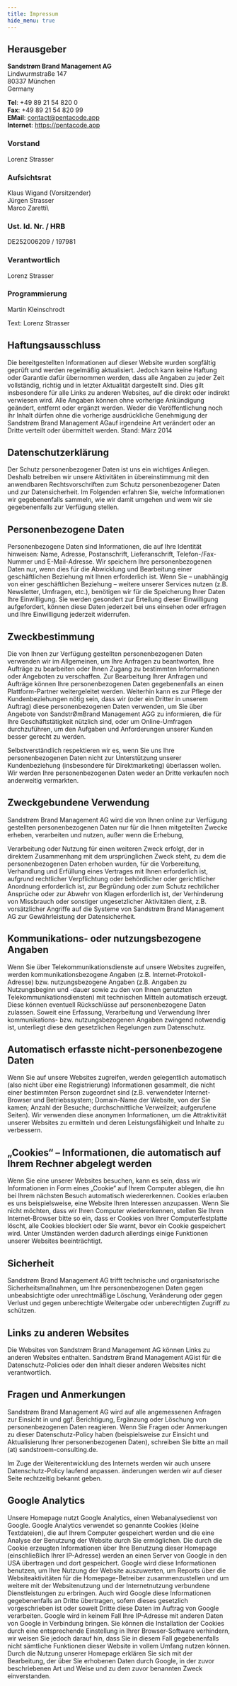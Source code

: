 ```yaml
---
title: Impressum
hide_menu: true
---
```


## Herausgeber

**Sandstrøm Brand Management AG**\
Lindwurmstraße 147\
80337 München\
Germany

**Tel**:         +49 89 21 54 820 0\
**Fax**:        +49 89 21 54 820 99\
**EMail**:    contact@pentacode.app\
**Internet**: https://pentacode.app

### Vorstand
Lorenz Strasser

### Aufsichtsrat
Klaus Wigand (Vorsitzender)\
Jürgen Strasser\
Marco Zaretti\

### Ust. Id. Nr. / HRB
DE252006209 / 197981

### Verantwortlich
Lorenz Strasser

### Programmierung
Martin Kleinschrodt

Text:
Lorenz Strasser

## Haftungsausschluss

Die bereitgestellten Informationen auf dieser Website wurden sorgfältig geprüft und werden regelmäßig aktualisiert. Jedoch kann keine Haftung oder Garantie dafür übernommen werden, dass alle Angaben zu jeder Zeit vollständig, richtig und in letzter Aktualität dargestellt sind. Dies gilt insbesondere für alle Links zu anderen Websites, auf die direkt oder indirekt verwiesen wird. Alle Angaben können ohne vorherige Ankündigung geändert, entfernt oder ergänzt werden. Weder die Veröffentlichung noch ihr Inhalt dürfen ohne die vorherige ausdrückliche Genehmigung der Sandstrøm Brand Management AGauf irgendeine Art verändert oder an Dritte verteilt oder übermittelt werden.
Stand: März 2014

## Datenschutzerklärung

Der Schutz personenbezogener Daten ist uns ein wichtiges Anliegen. Deshalb betreiben wir unsere Aktivitäten in übereinstimmung mit den anwendbaren Rechtsvorschriften zum Schutz personenbezogener Daten und zur Datensicherheit. Im Folgenden erfahren Sie, welche Informationen wir gegebenenfalls sammeln, wie wir damit umgehen und wem wir sie gegebenenfalls zur Verfügung stellen.

## Personenbezogene Daten

Personenbezogene Daten sind Informationen, die auf Ihre Identität hinweisen: Name, Adresse, Postanschrift, Lieferanschrift, Telefon-/Fax-Nummer und E-Mail-Adresse.
Wir speichern Ihre personenbezogenen Daten nur, wenn dies für die Abwicklung und Bearbeitung einer geschäftlichen Beziehung mit Ihnen erforderlich ist. Wenn Sie – unabhängig von einer geschäftlichen Beziehung – weitere unserer Services nutzen (z.B. Newsletter, Umfragen, etc.), benötigen wir für die Speicherung Ihrer Daten Ihre Einwilligung. Sie werden gesondert zur Erteilung dieser Einwilligung aufgefordert, können diese Daten jederzeit bei uns einsehen oder erfragen und Ihre Einwilligung jederzeit widerrufen.

## Zweckbestimmung
Die von Ihnen zur Verfügung gestellten personenbezogenen Daten verwenden wir im Allgemeinen, um Ihre Anfragen zu beantworten, Ihre Aufträge zu bearbeiten oder Ihnen Zugang zu bestimmten Informationen oder Angeboten zu verschaffen. Zur Bearbeitung Ihrer Anfragen und Aufträge können Ihre personenbezogenen Daten gegebenenfalls an einen Plattform-Partner weitergeleitet werden. Weiterhin kann es zur Pflege der Kundenbeziehungen nötig sein, dass wir (oder ein Dritter in unserem Auftrag) diese personenbezogenen Daten verwenden, um Sie über Angebote von SandstrØmBrand Management AGG zu informieren, die für Ihre Geschäftstätigkeit nützlich sind, oder um Online-Umfragen durchzuführen, um den Aufgaben und Anforderungen unserer Kunden besser gerecht zu werden.

Selbstverständlich respektieren wir es, wenn Sie uns Ihre personenbezogenen Daten nicht zur Unterstützung unserer Kundenbeziehung (insbesondere für Direktmarketing) überlassen wollen. Wir werden Ihre personenbezogenen Daten weder an Dritte verkaufen noch anderweitig vermarkten.

## Zweckgebundene Verwendung

Sandstrøm Brand Management AG wird die von Ihnen online zur Verfügung gestellten personenbezogenen Daten nur für die Ihnen mitgeteilten Zwecke erheben, verarbeiten und nutzen, außer wenn die Erhebung,

Verarbeitung oder Nutzung für einen weiteren Zweck erfolgt, der in direktem Zusammenhang mit dem ursprünglichen Zweck steht, zu dem die personenbezogenen Daten erhoben wurden, für die Vorbereitung, Verhandlung und Erfüllung eines Vertrages mit Ihnen erforderlich ist, aufgrund rechtlicher Verpflichtung oder behördlicher oder gerichtlicher Anordnung erforderlich ist, zur Begründung oder zum Schutz rechtlicher Ansprüche oder zur Abwehr von Klagen erforderlich ist, der Verhinderung von Missbrauch oder sonstiger ungesetzlicher Aktivitäten dient, z.B. vorsätzlicher Angriffe auf die Systeme von Sandstrøm Brand Management AG zur Gewährleistung der Datensicherheit.

## Kommunikations- oder nutzungsbezogene Angaben

Wenn Sie über Telekommunikationsdienste auf unsere Websites zugreifen, werden kommunikationsbezogene Angaben (z.B. Internet-Protokoll-Adresse) bzw. nutzungsbezogene Angaben (z.B. Angaben zu Nutzungsbeginn und -dauer sowie zu den von Ihnen genutzten Telekommunikationsdiensten) mit technischen Mitteln automatisch erzeugt. Diese können eventuell Rückschlüsse auf personenbezogene Daten zulassen. Soweit eine Erfassung, Verarbeitung und Verwendung Ihrer kommunikations- bzw. nutzungsbezogenen Angaben zwingend notwendig ist, unterliegt diese den gesetzlichen Regelungen zum Datenschutz.

## Automatisch erfasste nicht-personenbezogene Daten

Wenn Sie auf unsere Websites zugreifen, werden gelegentlich automatisch (also nicht über eine Registrierung) Informationen gesammelt, die nicht einer bestimmten Person zugeordnet sind (z.B. verwendeter Internet-Browser und Betriebssystem; Domain-Name der Website, von der Sie kamen; Anzahl der Besuche; durchschnittliche Verweilzeit; aufgerufene Seiten). Wir verwenden diese anonymen Informationen, um die Attraktivität unserer Websites zu ermitteln und deren Leistungsfähigkeit und Inhalte zu verbessern.

## „Cookies“ – Informationen, die automatisch auf Ihrem Rechner abgelegt werden

Wenn Sie eine unserer Websites besuchen, kann es sein, dass wir Informationen in Form eines „Cookie“ auf Ihrem Computer ablegen, die ihn bei Ihrem nächsten Besuch automatisch wiedererkennen. Cookies erlauben es uns beispielsweise, eine Website Ihren Interessen anzupassen. Wenn Sie nicht möchten, dass wir Ihren Computer wiedererkennen, stellen Sie Ihren Internet-Browser bitte so ein, dass er Cookies von Ihrer Computerfestplatte löscht, alle Cookies blockiert oder Sie warnt, bevor ein Cookie gespeichert wird.
Unter Umständen werden dadurch allerdings einige Funktionen unserer Websites beeinträchtigt.

## Sicherheit
Sandstrøm Brand Management AG trifft technische und organisatorische Sicherheitsmaßnahmen, um Ihre personenbezogenen Daten gegen unbeabsichtigte oder unrechtmäßige Löschung, Veränderung oder gegen Verlust und gegen unberechtigte Weitergabe oder unberechtigten Zugriff zu schützen.

## Links zu anderen Websites
Die Websites von Sandstrøm Brand Management AG können Links zu anderen Websites enthalten. Sandstrøm Brand Management AGist für die Datenschutz-Policies oder den Inhalt dieser anderen Websites nicht verantwortlich.

## Fragen und Anmerkungen
Sandstrøm Brand Management AG wird auf alle angemessenen Anfragen zur Einsicht in und ggf. Berichtigung, Ergänzung oder Löschung von personenbezogenen Daten reagieren. Wenn Sie Fragen oder Anmerkungen zu dieser Datenschutz-Policy haben (beispielsweise zur Einsicht und Aktualisierung Ihrer personenbezogenen Daten), schreiben Sie bitte an mail (at) sandstroem-consulting.de.

Im Zuge der Weiterentwicklung des Internets werden wir auch unsere Datenschutz-Policy laufend anpassen. änderungen werden wir auf dieser Seite rechtzeitig bekannt geben.

## Google Analytics

Unsere Homepage nutzt Google Analytics, einen Webanalysedienst von Google. Google Analytics verwendet so genannte Cookies (kleine Textdateien), die auf Ihrem Computer gespeichert werden und die eine Analyse der Benutzung der Website durch Sie ermöglichen. Die durch die Cookie erzeugten Informationen über Ihre Benutzung dieser Homepage (einschließlich Ihrer IP-Adresse) werden an einen Server von Google in den USA übertragen und dort gespeichert. Google wird diese Informationen benutzen, um Ihre Nutzung der Website auszuwerten, um Reports über die Websiteaktivitäten für die Homepage-Betreiber zusammenzustellen und um weitere mit der Websitenutzung und der Internetnutzung verbundene Dienstleistungen zu erbringen. Auch wird Google diese Informationen gegebenenfalls an Dritte übertragen, sofern dieses gesetzlich vorgeschrieben ist oder soweit Dritte diese Daten im Auftrag von Google verarbeiten. Google wird in keinem Fall Ihre IP-Adresse mit anderen Daten von Google in Verbindung bringen. Sie können die Installation der Cookies durch eine entsprechende Einstellung in Ihrer Browser-Software verhindern, wir weisen Sie jedoch darauf hin, dass Sie in diesem Fall gegebenenfalls nicht sämtliche Funktionen dieser Website in vollem Umfang nutzen können. Durch die Nutzung unserer Homepage erklären Sie sich mit der Bearbeitung, der über Sie erhobenen Daten durch Google, in der zuvor beschriebenen Art und Weise und zu dem zuvor benannten Zweck einverstanden.
